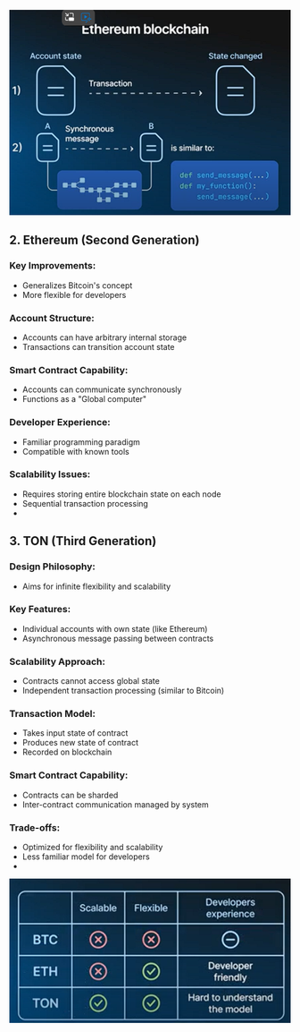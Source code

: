 ![alt text](image.png)

2\. Ethereum (Second Generation)
--------------------------------

### Key Improvements:

-   Generalizes Bitcoin's concept
-   More flexible for developers

### Account Structure:

-   Accounts can have arbitrary internal storage
-   Transactions can transition account state

### Smart Contract Capability:

-   Accounts can communicate synchronously
-   Functions as a "Global computer"

### Developer Experience:

-   Familiar programming paradigm
-   Compatible with known tools

### Scalability Issues:

-   Requires storing entire blockchain state on each node
-   Sequential transaction processing
-   


3\. TON (Third Generation)
--------------------------

### Design Philosophy:

-   Aims for infinite flexibility and scalability

### Key Features:

-   Individual accounts with own state (like Ethereum)
-   Asynchronous message passing between contracts

### Scalability Approach:

-   Contracts cannot access global state
-   Independent transaction processing (similar to Bitcoin)

### Transaction Model:

-   Takes input state of contract
-   Produces new state of contract
-   Recorded on blockchain

### Smart Contract Capability:

-   Contracts can be sharded
-   Inter-contract communication managed by system

### Trade-offs:

-   Optimized for flexibility and scalability
-   Less familiar model for developers
-   
![alt text](image-1.png)